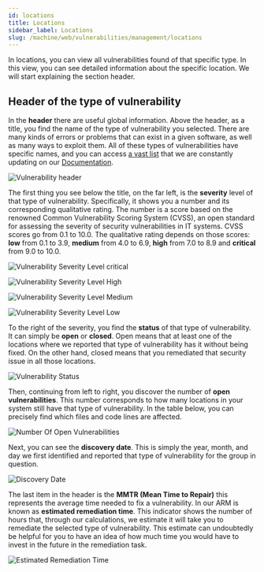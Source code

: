 ```yaml
---
id: locations
title: Locations
sidebar_label: Locations
slug: /machine/web/vulnerabilities/management/locations
---
```


In locations,
you can view all vulnerabilities
found of that specific type.
In this view,
you can see detailed information
about the specific location.
We will start explaining the
section header.

## Header of the type of vulnerability

In the **header** there are
useful global information.
Above the header, as a title,
you find the name of the type
of vulnerability you selected.
There are many kinds of errors
or problems that can exist in
a given software, as well as
many ways to exploit them.
All of these types of vulnerabilities
have specific names, and you
can access [a vast list](/criteria/vulnerabilities/)
that we are constantly updating on our
[Documentation](https://docs.fluidattacks.com/).

![Vulnerability header](https://res.cloudinary.com/fluid-attacks/image/upload/v1668775187/docs/web/vulnerabilities/management/header.png)

The first thing you see below
the title, on the far left, is
the **severity** level of that
type of vulnerability.
Specifically, it shows you a
number and its corresponding
qualitative rating.
The number is a score based on
the renowned Common Vulnerability
Scoring System (CVSS), an open
standard for assessing the
severity of security vulnerabilities
in IT systems.
CVSS scores go from 0.1 to 10.0.
The qualitative rating depends on
those scores: **low** from 0.1 to
3.9, **medium** from 4.0 to 6.9,
**high** from 7.0 to 8.9 and
**critical** from 9.0 to 10.0.

![Vulnerability Severity Level critical](https://res.cloudinary.com/fluid-attacks/image/upload/v1668775496/docs/web/vulnerabilities/management/critical.png)

![Vulnerability Severity Level High](https://res.cloudinary.com/fluid-attacks/image/upload/v1668775496/docs/web/vulnerabilities/management/hight.png)

![Vulnerability Severity Level Medium](https://res.cloudinary.com/fluid-attacks/image/upload/v1668775496/docs/web/vulnerabilities/management/medium.png)

![Vulnerability Severity Level Low](https://res.cloudinary.com/fluid-attacks/image/upload/v1668775496/docs/web/vulnerabilities/management/low.png)

To the right of the severity,
you find the **status** of that
type of vulnerability.
It can simply be **open** or **closed**.
Open means that at least one of
the locations where we reported
that type of vulnerability has it
without being fixed.
On the other hand, closed means
that you remediated that security
issue in all those locations.

![Vulnerability Status](https://res.cloudinary.com/fluid-attacks/image/upload/v1668776670/docs/web/vulnerabilities/management/status.png)

Then, continuing from left
to right, you discover the number
of **open vulnerabilities**.
This number corresponds to how
many locations in your system still
have that type of vulnerability.
In the table below, you can precisely
find which files and code lines
are affected.

![Number Of Open Vulnerabilities](https://res.cloudinary.com/fluid-attacks/image/upload/v1668776834/docs/web/vulnerabilities/management/open_vuln.png)

Next, you can see the
**discovery date**.
This is simply the year, month,
and day we first identified and
reported that type of vulnerability
for the group in question.

![Discovery Date](https://res.cloudinary.com/fluid-attacks/image/upload/v1668777015/docs/web/vulnerabilities/management/discover_day.png)

The last item in the header is
the **MMTR (Mean Time to Repair)**
this represents the average time
needed to fix a vulnerability.
In our ARM is known as
**estimated remediation time**.
This indicator shows the number
of hours that, through our
calculations, we estimate it will
take you to remediate the selected
type of vulnerability.
This estimate can undoubtedly be
helpful for you to have an idea
of how much time you would have
to invest in the future in the
remediation task.

![Estimated Remediation Time](https://res.cloudinary.com/fluid-attacks/image/upload/v1668777124/docs/web/vulnerabilities/management/mtr.png)
